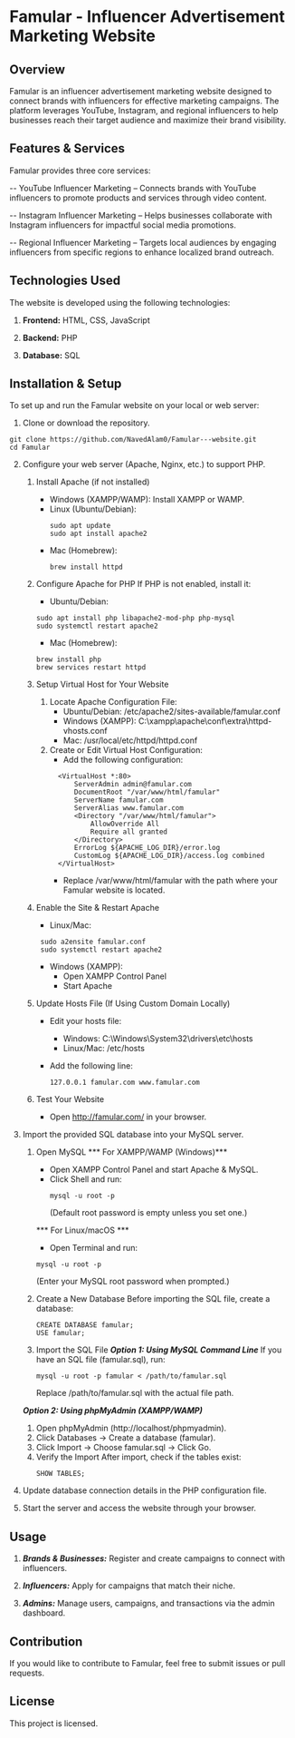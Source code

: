 # Famular - Influencer Advertisement Marketing Website

## Overview

Famular is an influencer advertisement marketing website designed to connect brands with influencers for effective marketing campaigns. The platform leverages YouTube, Instagram, and regional influencers to help businesses reach their target audience and maximize their brand visibility.

## Features & Services

Famular provides three core services:

-- YouTube Influencer Marketing – Connects brands with YouTube influencers to promote products and services    through video content.

-- Instagram Influencer Marketing – Helps businesses collaborate with Instagram influencers for impactful social media promotions.

-- Regional Influencer Marketing – Targets local audiences by engaging influencers from specific regions to enhance localized brand outreach.

## Technologies Used

The website is developed using the following technologies:

1. **Frontend:** HTML, CSS, JavaScript

2. **Backend:** PHP

3. **Database:** SQL

## Installation & Setup

To set up and run the Famular website on your local or web server:

1. Clone or download the repository.
```
git clone https://github.com/NavedAlam0/Famular---website.git
cd Famular
```

2. Configure your web server (Apache, Nginx, etc.) to support PHP.
   1. Install Apache (if not installed)

       - Windows (XAMPP/WAMP): Install XAMPP or WAMP.
       - Linux (Ubuntu/Debian):
           ```
           sudo apt update
           sudo apt install apache2
           ```
       - Mac (Homebrew):
           ```
           brew install httpd
           ```
   2. Configure Apache for PHP
       If PHP is not enabled, install it:

      - Ubuntu/Debian:
       ```
       sudo apt install php libapache2-mod-php php-mysql
       sudo systemctl restart apache2
       ```
      - Mac (Homebrew):
       ```
       brew install php
       brew services restart httpd
       ```
   3. Setup Virtual Host for Your Website
        1. Locate Apache Configuration File:
            - Ubuntu/Debian: /etc/apache2/sites-available/famular.conf
            - Windows (XAMPP): C:\xampp\apache\conf\extra\httpd-vhosts.conf
            - Mac: /usr/local/etc/httpd/httpd.conf
        2. Create or Edit Virtual Host Configuration:
            - Add the following configuration:
            ```
              <VirtualHost *:80>
                  ServerAdmin admin@famular.com
                  DocumentRoot "/var/www/html/famular"
                  ServerName famular.com
                  ServerAlias www.famular.com
                  <Directory "/var/www/html/famular">
                      AllowOverride All
                      Require all granted
                  </Directory>
                  ErrorLog ${APACHE_LOG_DIR}/error.log
                  CustomLog ${APACHE_LOG_DIR}/access.log combined
              </VirtualHost>
              ```
             - Replace /var/www/html/famular with the path where your Famular website is located.
   4. Enable the Site & Restart Apache
       - Linux/Mac:
        ```
         sudo a2ensite famular.conf
         sudo systemctl restart apache2
        ```
       - Windows (XAMPP):
          - Open XAMPP Control Panel
          - Start Apache
   5. Update Hosts File (If Using Custom Domain Locally)
      - Edit your hosts file:

         - Windows: C:\Windows\System32\drivers\etc\hosts
         - Linux/Mac: /etc/hosts
      - Add the following line:
         ```
         127.0.0.1 famular.com www.famular.com
         ```
   6. Test Your Website
       - Open http://famular.com/ in your browser.

3. Import the provided SQL database into your MySQL server.
   1. Open MySQL
      *** For XAMPP/WAMP (Windows)***
        - Open XAMPP Control Panel and start Apache & MySQL.
        - Click Shell and run:
          ```
          mysql -u root -p
          ```
          (Default root password is empty unless you set one.)

      *** For Linux/macOS ***
        - Open Terminal and run:
         ```
         mysql -u root -p
         ```
         (Enter your MySQL root password when prompted.)

   2. Create a New Database
    Before importing the SQL file, create a database:
      ```
      CREATE DATABASE famular;
      USE famular;
      ```
   3. Import the SQL File
    ***Option 1: Using MySQL Command Line***
    If you have an SQL file (famular.sql), run:
      ```
      mysql -u root -p famular < /path/to/famular.sql
      ```
      Replace /path/to/famular.sql with the actual file path.

    ***Option 2: Using phpMyAdmin (XAMPP/WAMP)***
      1. Open phpMyAdmin (http://localhost/phpmyadmin).
      2. Click Databases → Create a database (famular).
      3. Click Import → Choose famular.sql → Click Go.
   4. Verify the Import
    After import, check if the tables exist:
      ```
      SHOW TABLES;
      ```
4. Update database connection details in the PHP configuration file.

5. Start the server and access the website through your browser.

## Usage

1. ***Brands & Businesses:*** Register and create campaigns to connect with influencers.

2. ***Influencers:*** Apply for campaigns that match their niche.

3. ***Admins:*** Manage users, campaigns, and transactions via the admin dashboard.

## Contribution

If you would like to contribute to Famular, feel free to submit issues or pull requests.

## License

This project is licensed.
